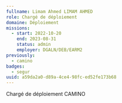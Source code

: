```yaml
---
fullname: Limam Ahmed LIMAM AHMED
role: Chargé de déploiement
domaine: Déploiement
missions:
  - start: 2022-10-20
    end: 2023-08-31
    status: admin
    employer: DGALN/DEB/EARM2
previously:
  - camino
badges:
  - segur
uuid: a59da2a0-d89a-4ce4-98fc-ed52fe173b68
---
```

Chargé de déploiement CAMINO